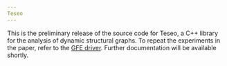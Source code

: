 ```yaml
---
Teseo
---
```


This is the preliminary release of the source code for Teseo, a C++ library for the analysis of 
dynamic structural graphs. To repeat the experiments in the paper, refer to the [GFE driver](https://github.com/cwida/gfe_driver).
Further documentation will be available shortly.